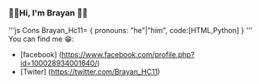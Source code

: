 ### 🎸🎶Hi, I'm Brayan 🤟🏴
'''js 
Cons Brayan_Hc11= {
  pronouns: "he"|"him",
  code:[HTML,Python]
 }
 '''
You can find me 😁:
- [facebook] (https://www.facebook.com/profile.php?id=100028934001640/)
- [Twiter] (https://twitter.com/Brayan_HC11)
